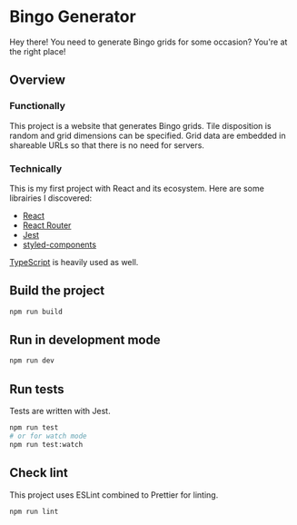 # Bingo Generator

Hey there! You need to generate Bingo grids for some occasion? You're at the right place!

## Overview

### Functionally

This project is a website that generates Bingo grids. Tile disposition is random and grid dimensions can be specified. Grid data are embedded in shareable URLs so that there is no need for servers.

### Technically

This is my first project with React and its ecosystem. Here are some librairies I discovered:

- [React](https://reactjs.org 'React')
- [React Router](https://reactrouter.com 'React Router')
- [Jest](https://jestjs.io 'Jest')
- [styled-components](https://styled-components.com 'styled-components')

[TypeScript](https://www.typescriptlang.org 'TypeScript') is heavily used as well.

## Build the project

```bash
npm run build
```

## Run in development mode

```bash
npm run dev
```

## Run tests

Tests are written with Jest.

```bash
npm run test
# or for watch mode
npm run test:watch
```

## Check lint

This project uses ESLint combined to Prettier for linting.

```bash
npm run lint
```
